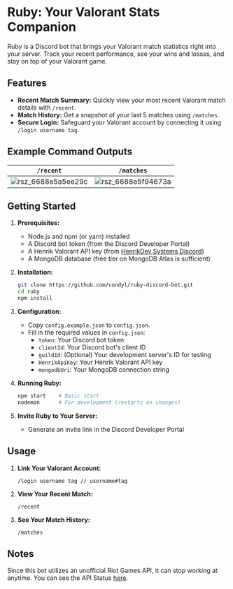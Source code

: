 # Ruby: Your Valorant Stats Companion

Ruby is a Discord bot that brings your Valorant match statistics right into your server. Track your recent performance, see your wins and losses, and stay on top of your Valorant game.

## Features

* **Recent Match Summary:** Quickly view your most recent Valorant match details with `/recent`.
* **Match History:** Get a snapshot of your last 5 matches using `/matches`.
* **Secure Login:**  Safeguard your Valorant account by connecting it using `/login username tag`.

## Example Command Outputs

`/recent`|  `/matches`
:-------------------------:|:-------------------------:
![rsz_6688e5a5ee29c](https://github.com/condyl/ruby-discord-bot/assets/108146005/4799d422-8d77-4f5c-ab1a-2233cb8e6260)  |  ![rsz_6688e5f94673a](https://github.com/condyl/ruby-discord-bot/assets/108146005/04c61daa-5528-4748-bc39-3e3c7e05c789)

## Getting Started

1. **Prerequisites:**
   * Node.js and npm (or yarn) installed
   * A Discord bot token (from the Discord Developer Portal)
   * A Henrik Valorant API key (from [HenrikDev Systems Discord](https://discord.gg/henrikdev-systems-704231681309278228))
   * A MongoDB database (free tier on MongoDB Atlas is sufficient)

2. **Installation:**

   ```bash
   git clone https://github.com/condyl/ruby-discord-bot.git
   cd ruby
   npm install
   ```

3. **Configuration:**
    
   * Copy `config.example.json` to `config.json`.
   * Fill in the required values in `config.json`:
      * `token`: Your Discord bot token
      * `clientId`: Your Discord bot's client ID
      * `guildId`: (Optional) Your development server's ID for testing
      * `HenrikApiKey`: Your Henrik Valorant API key
      * `mongodbUri`: Your MongoDB connection string 

4. **Running Ruby:**

   ```bash
   npm start    # Basic start
   nodemon      # For development (restarts on changes)
   ```

5. **Invite Ruby to Your Server:**

   * Generate an invite link in the Discord Developer Portal

## Usage

1. **Link Your Valorant Account:**
   ```
   /login username tag // username#tag
   ```
2. **View Your Recent Match:**
   ```
   /recent
   ```
3. **See Your Match History:**
   ```
   /matches
   ```

## Notes

Since this bot utilizes an unofficial Riot Games API, it can stop working at anytime.  You can see the API Status [here](https://status.henrikdev.xyz/).

